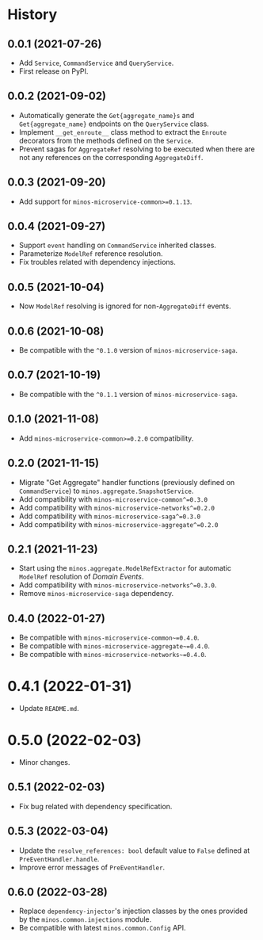 # History

## 0.0.1 (2021-07-26)

* Add `Service`, `CommandService` and `QueryService`.
* First release on PyPI.

## 0.0.2 (2021-09-02)

* Automatically generate the `Get{aggregate_name}s` and `Get{aggregate_name}` endpoints on the `QueryService` class.
* Implement `__get_enroute__` class method to extract the `Enroute` decorators from the methods defined on the `Service`.
* Prevent sagas for `AggregateRef` resolving to be executed when there are not any references on the corresponding `AggregateDiff`.

## 0.0.3 (2021-09-20)

* Add support for `minos-microservice-common>=0.1.13`.

## 0.0.4 (2021-09-27)

* Support `event` handling on `CommandService` inherited classes.
* Parameterize `ModelRef` reference resolution.
* Fix troubles related with dependency injections.

## 0.0.5 (2021-10-04)

* Now `ModelRef` resolving is ignored for non-`AggregateDiff` events.

## 0.0.6 (2021-10-08)

* Be compatible with the `^0.1.0` version of `minos-microservice-saga`.

## 0.0.7 (2021-10-19)

* Be compatible with the `^0.1.1` version of `minos-microservice-saga`.

## 0.1.0 (2021-11-08)

* Add `minos-microservice-common>=0.2.0` compatibility.

## 0.2.0 (2021-11-15)

* Migrate "Get Aggregate" handler functions (previously defined on `CommandService`) to `minos.aggregate.SnapshotService`.
* Add compatibility with `minos-microservice-common^=0.3.0`
* Add compatibility with `minos-microservice-networks^=0.2.0`
* Add compatibility with `minos-microservice-saga^=0.3.0`
* Add compatibility with `minos-microservice-aggregate^=0.2.0`

## 0.2.1 (2021-11-23)

* Start using the `minos.aggregate.ModelRefExtractor` for automatic `ModelRef` resolution of *Domain Events*.
* Add compatibility with `minos-microservice-networks^=0.3.0`.
* Remove `minos-microservice-saga` dependency.

## 0.4.0 (2022-01-27)

* Be compatible with `minos-microservice-common~=0.4.0`.
* Be compatible with `minos-microservice-aggregate~=0.4.0`.
* Be compatible with `minos-microservice-networks~=0.4.0`.

# 0.4.1 (2022-01-31)

* Update `README.md`.

# 0.5.0 (2022-02-03)

* Minor changes.

## 0.5.1 (2022-02-03)

* Fix bug related with dependency specification.

## 0.5.3 (2022-03-04)

* Update the `resolve_references: bool` default value to `False` defined at `PreEventHandler.handle`.
* Improve error messages of  `PreEventHandler`.

## 0.6.0 (2022-03-28)

* Replace `dependency-injector`'s injection classes by the ones provided by the `minos.common.injections` module.
* Be compatible with latest `minos.common.Config` API.
